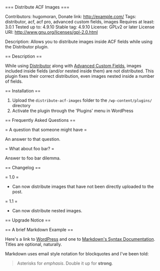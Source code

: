 === Distribute ACF Images ===

Contributors: hugomoran,
Donate link: http://example.com/
Tags: distributor, acf, acf pro, advanced custom fields, images
Requires at least: 3.0.1
Tested up to: 4.9.10
Stable tag: 4.9.10
License: GPLv2 or later
License URI: http://www.gnu.org/licenses/gpl-2.0.html

Description: Allows you to distribute images inside ACF fields while using the Distributor plugin.

== Description ==

While using [Distributor](https://distributorplugin.com/) along with [Advanced Custom Fields](https://www.advancedcustomfields.com/), images included inside fields (and/or nested inside them) are not distributed. This plugin fixes their correct distribution,
even images nested inside a number of fields.

== Installation ==

1. Upload the `distribute-acf-images` folder to the `/wp-content/plugins/` directory
1. Activate the plugin through the 'Plugins' menu in WordPress

== Frequently Asked Questions ==

= A question that someone might have =

An answer to that question.

= What about foo bar? =

Answer to foo bar dilemma.


== Changelog ==

= 1.0 =

* Can now distribute images that have not been directly uploaded to the post.

= 1.1 =

* Can now distribute nested images.

== Upgrade Notice ==


== A brief Markdown Example ==


Here's a link to [WordPress](http://wordpress.org/ "Your favorite software") and one to [Markdown's Syntax Documentation][markdown syntax].
Titles are optional, naturally.

[markdown syntax]: http://daringfireball.net/projects/markdown/syntax
            "Markdown is what the parser uses to process much of the readme file"

Markdown uses email style notation for blockquotes and I've been told:
> Asterisks for *emphasis*. Double it up  for **strong**.

